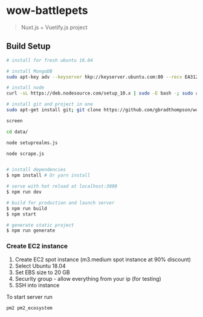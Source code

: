 # wow-battlepets

> Nuxt.js + Vuetify.js project

## Build Setup

``` bash
# install for fresh ubuntu 16.04

# install MongoDB
sudo apt-key adv --keyserver hkp://keyserver.ubuntu.com:80 --recv EA312927; echo "deb http://repo.mongodb.org/apt/ubuntu xenial/mongodb-org/3.2 multiverse" | sudo tee /etc/apt/sources.list.d/mongodb-org-3.2.list; sudo apt-get update; sudo apt-get install -y mongodb-org; sudo systemctl start mongod; sudo systemctl enable mongod;

# install node
curl -sL https://deb.nodesource.com/setup_10.x | sudo -E bash -; sudo apt-get install -y nodejs; sudo apt-get install -y build-essential;

# install git and project in one
sudo apt-get install git; git clone https://github.com/gbradthompson/wow-battlepets.git; cd "wow-battlepets"; npm install;

screen

cd data/

node setuprealms.js

node scrape.js



```

``` bash
# install dependencies
$ npm install # Or yarn install

# serve with hot reload at localhost:3000
$ npm run dev

# build for production and launch server
$ npm run build
$ npm start

# generate static project
$ npm run generate
```


### Create EC2 instance

1. Create EC2 spot instance (m3.medium spot instance at 90% discount)
2. Select Ubuntu 18.04
3. Set EBS size to 20 GB
4. Security group - allow everything from your ip (for testing)
5. SSH into instance


To start server run
```
pm2 pm2_ecosystem
```
